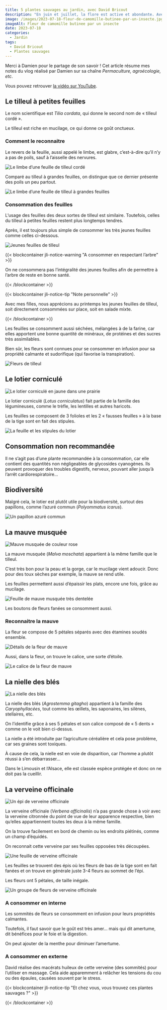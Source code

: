 ```yaml
---
title: 5 plantes sauvages au jardin, avec David Bricout
description: "En juin et juillet, la flore est active et abondante. Avec David, nous allons découvrir 5 dd'entre elles."
image: /images/2023-07-18-fleur-de-camomille-butinee-par-un-insecte.jpg
imageAlt: Fleur de camomille butinee par un insecte
date: 2023-07-18
categories:
  - Jardin
tags:
  - David Bricout
  - Plantes sauvages
---
```


Merci à Damien pour le partage de son savoir ! Cet article résume mes notes du vlog réalisé par Damien sur sa chaîne _Permaculture, agroécologie, etc_.

<!-- more -->

Vous pouvez retrouver [la vidéo sur YouTube](https://www.youtube.com/watch?v=E6SxWst-Exg).

## Le tilleul à petites feuilles

Le nom scientifique est _Tilia cordata_, qui donne le second nom de « tilleul cordé ».

Le tilleul est riche en mucilage, ce qui donne ce goût onctueux.

### Comment le reconnaitre

Le revers de la feuille, aussi appelé le limbe, est glabre, c’est-à-dire qu’il n’y a pas de poils, sauf à l’aisselle des nervures.

![Le limbe d’une feuille de tilleul cordé](images/le-limbe-d-une-feuille-de-tilleul-corde.jpg 'Crédits : image extraite du vlog de David Bricout')

Comparé au tilleul à grandes feuilles, on distingue que ce dernier présente des poils un peu partout.

![Le limbe d’une feuille de tilleul à grandes feuilles](images/le-limbe-d-une-feuille-de-tilleul-a-grandes-feuilles.jpg 'Crédits : image extraite du vlog de David Bricout')

### Consommation des feuilles

L’usage des feuilles des deux sortes de tilleul est similaire. Toutefois, celles du tilleul à petites feuilles restent plus longtemps tendres.

Après, il est toujours plus simple de consommer les très jeunes feuilles comme celles ci-dessous.

![Jeunes feuilles de tilleul](images/jeunes-feuilles-de-tilleul.jpg 'Crédits : image extraite du vlog de David Bricout')

{{< blockcontainer jli-notice-warning "A consommer en respectant l’arbre" >}}

On ne consommera pas l’intégralité des jeunes feuilles afin de permettre à l’arbre de reste en bonne santé.

{{< /blockcontainer >}}

{{< blockcontainer jli-notice-tip "Note personnelle" >}}

Avec mes filles, nous apprécions au printemps les jeunes feuilles de tilleul, soit directement consommées sur place, soit en salade mixte.

{{< /blockcontainer >}}

Les feuilles se consomment aussi séchées, mélangées à de la farine, car elles apportent une bonne quantité de minéraux, de protéines et des sucres très assimilables.

Bien sûr, les fleurs sont connues pour se consommer en infusion pour sa propriété calmante et sudorifique (qui favorise la transpiration).

![Fleurs de tilleul](images/fleurs-de-tilleul.jpg 'Crédits : image extraite du vlog de David Bricout')

## Le lotier corniculé

![Le lotier corniculé en jaune dans une prairie](images/le-lotier-cornicule-en-jaune-dans-une-prairie.jpg 'Crédits : image extraite du vlog de David Bricout')

Le lotier corniculé (_Lotus corniculatus_) fait partie de la famille des légumineuses, comme le trèfle, les lentilles et autres haricots.

Les feuilles se composent de 3 folioles et les 2 « fausses feuilles » à la base de la tige sont en fait des stipules.

![La feuille et les stipules du lotier](images/la-feuille-et-stipules-du-lotier.jpg 'Crédits : image extraite du vlog de David Bricout')

## Consommation non recommandée

Il ne s’agit pas d’une plante recommandée à la consommation, car elle contient des quantités non négligeables de glycosides cyanogènes. Ils peuvent provoquer des troubles digestifs, nerveux, pouvant aller jusqu’à l’arrêt cardiorespiratoire…

## Biodiversité

Malgré cela, le lotier est plutôt utile pour la biodiversité, surtout des papillons, comme l’azuré commun (_Polyommatus icarus_).

![Un papillon azuré commun](images/un-papillon-azure-commun.jpg 'Crédits : image extraite du vlog de David Bricout')

## La mauve musquée

![Mauve musquée de couleur rose](images/mauve-musquee-de-couleur-rose.jpg 'Crédits : image extraite du vlog de David Bricout')

La mauve musquée (_Malva moschata_) appartient à la même famille que le tilleul.

C’est très bon pour la peau et la gorge, car le mucilage vient adoucir. Donc pour des toux sèches par exemple, la mauve se rend utile.

Les feuilles permettent aussi d’épaissir les plats, encore une fois, grâce au mucilage.

![Feuille de mauve musquée très dentelée](images/feuille-de-mauve-musquee-tres-dentellee.jpg 'Crédits : image extraite du vlog de David Bricout')

Les boutons de fleurs fanées se consomment aussi.

### Reconnaitre la mauve

La fleur se compose de 5 pétales séparés avec des étamines soudés ensemble.

![Détails de la fleur de mauve](images/details-de-la-fleur-de-mauve.jpg 'Crédits : image extraite du vlog de David Bricout')

Aussi, dans la fleur, on trouve le calice, une sorte d’étoile.

![Le calice de la fleur de mauve](images/le-calice-de-la-fleur-de-mauve.jpg 'Crédits : image extraite du vlog de David Bricout')

## La nielle des blés

![La nielle des blés](images/la-nielle-des-bles.jpg 'Crédits : image extraite du vlog de David Bricout')

La nielle des blés (_Agrostemma gitagho_) appartient à la famille des _Caryophyllacées_, tout comme les œillets, les saponaires, les silènes, stellaires, etc.

On l’identifie grâce à ses 5 pétales et son calice composé de « 5 dents » comme on le voit bien ci-dessus.

La nielle a été introduite par l’agriculture céréalière et cela pose problème, car ses graines sont toxiques.

À cause de cela, la nielle est en voie de disparition, car l’homme a plutôt réussi à s’en débarrasser…

Dans le Limousin et l’Alsace, elle est classée espèce protégée et donc on ne doit pas la cueillir.

## La verveine officinale

![Un épi de verveine officinale](images/un-epis-de-verveine-officinale.jpg 'Crédits : image extraite du vlog de David Bricout')

La verveine officinale (_Verbena officinalis_) n’a pas grande chose à voir avec la verveine citronnée du point de vue de leur apparence respective, bien qu’elles appartiennent toutes les deux à la même famille.

On la trouve facilement en bord de chemin ou les endroits piétinés, comme un champ d’équidés.

On reconnait cette verveine par ses feuilles opposées très découpées.

![Une feuille de verveine officinale](images/une-feuille-de-verveine-officinale.jpg 'Crédits : image extraite du vlog de David Bricout')

Les feuilles se trouvent des épis où les fleurs de bas de la tige sont en fait fanées et on trouve en générale juste 3-4 fleurs au sommet de l’épi.

Les fleurs ont 5 pétales, de taille inégale.

![Un groupe de fleurs de verveine officinale](images/un-groupe-de-fleurs-de-verveine-officinale.jpg 'Crédits : image extraite du vlog de David Bricout')

### A consommer en interne

Les sommités de fleurs se consomment en infusion pour leurs propriétés calmantes.

Toutefois, il faut savoir que le goût est très amer… mais qui dit amertume, dit bénéfices pour le foie et la digestion.

On peut ajouter de la menthe pour diminuer l’amertume.

### A consommer en externe

David réalise des macérats huileux de cette verveine (des sommités) pour l’utiliser en massage. Cela aide apparemment à relâcher les tensions du cou ou des épaules, causées souvent par le stress.

{{< blockcontainer jli-notice-tip "Et chez vous, vous trouvez ces plantes sauvages ?" >}}

{{< /blockcontainer >}}
